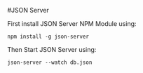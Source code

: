 #JSON Server

First install JSON Server NPM Module using:

    npm install -g json-server


Then Start JSON Server using:

    json-server --watch db.json